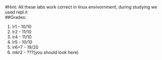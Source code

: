 #Hint:
All these labs work correct in linux envivornment, during studying we used repl.it  
##Grades:
1. lr1 - 10/10
2. lr2 - 11/10
3. lr4 - 11/10
4. lr5 - 10/10
5. lr6+7 - 19/20
6. mkr2 - ???(you should look here)
